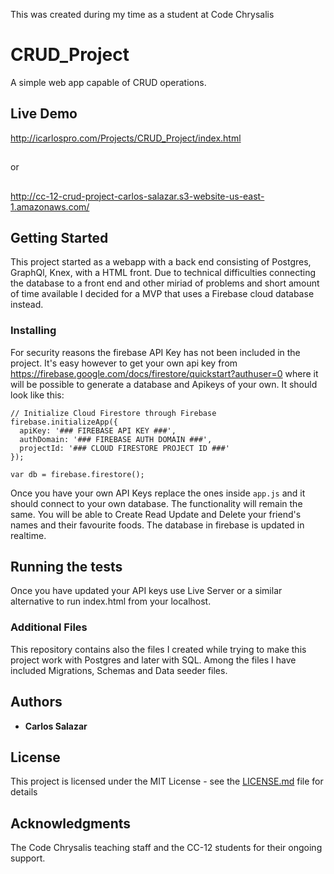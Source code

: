 This was created during my time as a student at Code Chrysalis
# CRUD_Project

A simple web app capable of CRUD operations.

## Live Demo

http://icarlospro.com/Projects/CRUD_Project/index.html 
##
or
##
http://cc-12-crud-project-carlos-salazar.s3-website-us-east-1.amazonaws.com/

## Getting Started

This project started as a webapp with a back end consisting of Postgres, GraphQl, Knex, with a HTML front.  Due to technical difficulties connecting the database to a front end and other miriad of problems and short amount of time available I decided for a MVP that uses a Firebase cloud database instead. 

### Installing

For security reasons the firebase API Key has not been included in the project.  It's easy however to get your own api key from https://firebase.google.com/docs/firestore/quickstart?authuser=0 where it will be possible to generate a database and Apikeys of your own. It should look like this:
```
// Initialize Cloud Firestore through Firebase
firebase.initializeApp({
  apiKey: '### FIREBASE API KEY ###',
  authDomain: '### FIREBASE AUTH DOMAIN ###',
  projectId: '### CLOUD FIRESTORE PROJECT ID ###'
});

var db = firebase.firestore();
```
Once you have your own API Keys replace the ones inside ```app.js``` and it should connect to your own database.  The functionality will remain the same. You will be able to Create Read Update and Delete your friend's names and their favourite foods. The database in firebase is updated in realtime. 


## Running the tests

Once you have updated your API keys use Live Server or a similar alternative to run index.html from your localhost.


### Additional Files

This repository contains also the files I created while trying to make this project work with Postgres and later with SQL. Among the files I have included Migrations, Schemas and Data seeder files.

## Authors

* **Carlos Salazar**

## License

This project is licensed under the MIT License - see the [LICENSE.md](LICENSE.md) file for details

## Acknowledgments

The Code Chrysalis teaching staff and the CC-12 students for their ongoing support.
